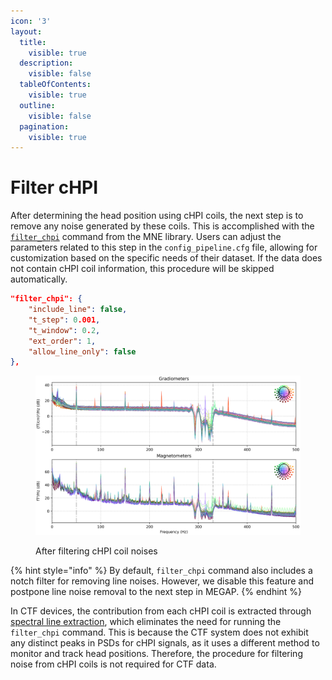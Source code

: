 ```yaml
---
icon: '3'
layout:
  title:
    visible: true
  description:
    visible: false
  tableOfContents:
    visible: true
  outline:
    visible: false
  pagination:
    visible: true
---
```


# Filter cHPI

After determining the head position using cHPI coils, the next step is to remove any noise generated by these coils. This is accomplished with the [`filter_chpi`](https://mne.tools/stable/generated/mne.chpi.filter_chpi.html) command from the MNE library. Users can adjust the parameters related to this step in the `config_pipeline.cfg` file, allowing for customization based on the specific needs of their dataset. If the data does not contain cHPI coil information, this procedure will be skipped automatically.

```json
"filter_chpi": {
	"include_line": false,
	"t_step": 0.001,
	"t_window": 0.2,
	"ext_order": 1,
	"allow_line_only": false
},
```

<figure><img src="../.gitbook/assets/susb-CC120208.png" alt=""><figcaption><p>After filtering cHPI coil noises</p></figcaption></figure>

{% hint style="info" %}
By default, `filter_chpi` command also includes a notch filter for removing line noises. However, we disable this feature and postpone line noise removal to the next step in MEGAP.
{% endhint %}

In CTF devices, the contribution from each cHPI coil is extracted through [spectral line extraction](https://www.sciencedirect.com/science/article/pii/S1053811912011597?via%3Dihub), which eliminates the need for running the `filter_chpi` command. This is because the CTF system does not exhibit any distinct peaks in PSDs for cHPI signals, as it uses a different method to monitor and track head positions. Therefore, the procedure for filtering noise from cHPI coils is not required for CTF data.

